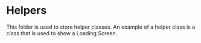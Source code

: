 # Helpers

This folder is used to store helper classes. An example of a helper class is a
class that is used to show a Loading Screen.
